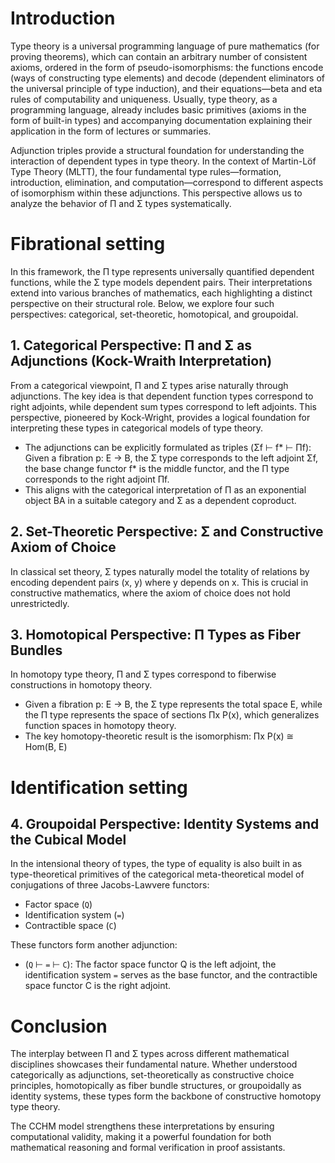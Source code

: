 # Introduction

Type theory is a universal programming language of pure mathematics (for proving theorems),
which can contain an arbitrary number of consistent axioms, ordered in the form of
pseudo-isomorphisms: the functions encode (ways of constructing type elements) and
decode (dependent eliminators of the universal principle of type induction), and
their equations—beta and eta rules of computability and uniqueness. Usually, type
theory, as a programming language, already includes basic primitives (axioms in
the form of built-in types) and accompanying documentation explaining their application
in the form of lectures or summaries.

Adjunction triples provide a structural foundation for understanding the interaction
of dependent types in type theory. In the context of Martin-Löf Type Theory (MLTT),
the four fundamental type rules—formation, introduction, elimination, and
computation—correspond to different aspects of isomorphism within these
adjunctions. This perspective allows us to analyze the behavior of Π and Σ types systematically.

# Fibrational setting

In this framework, the Π type represents universally quantified dependent functions,
while the Σ type models dependent pairs. Their interpretations extend into various
branches of mathematics, each highlighting a distinct perspective on their structural role.
Below, we explore four such perspectives: categorical, set-theoretic, homotopical, and groupoidal.

## 1. Categorical Perspective: Π and Σ as Adjunctions (Kock-Wraith Interpretation)

From a categorical viewpoint, Π and Σ types arise naturally through adjunctions.
The key idea is that dependent function types correspond to right adjoints,
while dependent sum types correspond to left adjoints. This perspective,
pioneered by Kock-Wright, provides a logical foundation for interpreting
these types in categorical models of type theory.

* The adjunctions can be explicitly formulated as triples (Σf ⊢ f* ⊢ Πf):
  Given a fibration p: E → B, the Σ type corresponds to the left adjoint Σf,
  the base change functor f* is the middle functor, and the Π type corresponds
  to the right adjoint Πf.
* This aligns with the categorical interpretation of Π as an exponential
  object BA in a suitable category and Σ as a dependent coproduct.
  
## 2. Set-Theoretic Perspective: Σ and Constructive Axiom of Choice

In classical set theory, Σ types naturally model the totality of relations by
encoding dependent pairs (x, y) where y depends on x. This is crucial in
constructive mathematics, where the axiom of choice does not hold unrestrictedly.

## 3. Homotopical Perspective: Π Types as Fiber Bundles

In homotopy type theory, Π and Σ types correspond to fiberwise constructions in homotopy theory.
* Given a fibration p: E → B, the Σ type represents the total space E, while the Π type represents
  the space of sections Πx P(x), which generalizes function spaces in homotopy theory.
* The key homotopy-theoretic result is the isomorphism: Πx P(x) ≅ Hom(B, E)

# Identification setting

## 4. Groupoidal Perspective: Identity Systems and the Cubical Model

In the intensional theory of types, the type of equality is also built in as
type-theoretical primitives of the categorical meta-theoretical model of
conjugations of three Jacobs-Lawvere functors:

* Factor space (`Q`)
* Identification system (`=`)
* Contractible space (`C`)

These functors form another adjunction:

* (`Q` ⊢ `=` ⊢ `C`): The factor space functor Q is the left adjoint,
  the identification system `=` serves as the base functor,
  and the contractible space functor C is the right adjoint.

# Conclusion

The interplay between Π and Σ types across different mathematical disciplines showcases
their fundamental nature. Whether understood categorically as adjunctions, set-theoretically
as constructive choice principles, homotopically as fiber bundle structures, or groupoidally
as identity systems, these types form the backbone of constructive homotopy type theory.

The CCHM model strengthens these interpretations by ensuring computational validity,
making it a powerful foundation for both mathematical reasoning and formal verification
in proof assistants.
